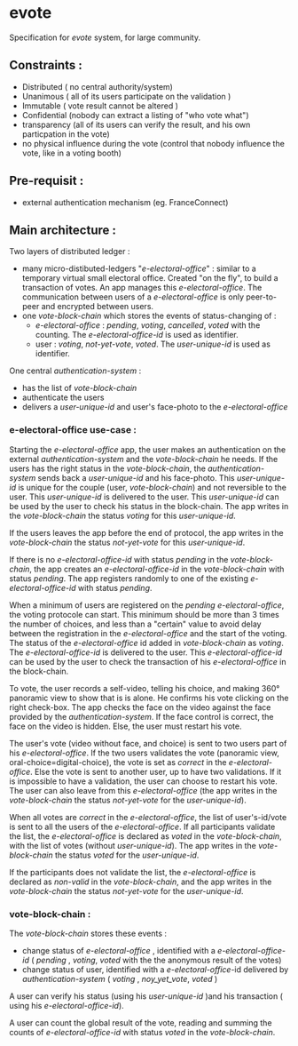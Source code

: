 # evote

Specification for *evote* system, for large community.

## Constraints :

- Distributed ( no central authority/system) 
- Unanimous ( all of its users participate on the validation )
- Immutable ( vote result cannot be altered )
- Confidential (nobody can extract a listing of "who vote what")
- transparency (all of its users can verify the result, and his own particpation in the vote)
- no physical influence during the vote (control that nobody influence the vote, like in a voting booth)

## Pre-requisit :

- external authentication mechanism (eg. FranceConnect)

## Main architecture :

Two layers of distributed ledger : 
- many micro-distibuted-ledgers "*e-electoral-office*" : similar to a temporary virtual small electoral office. Created "on the fly", to build a transaction of votes. An app manages this *e-electoral-office*. The communication between users of a *e-electoral-office* is only peer-to-peer and encrypted between users.
- one *vote-block-chain* which stores the events of status-changing of :
  - *e-electoral-office* : *pending*, *voting*, *cancelled*, *voted* with the counting. The *e-electoral-office-id* is used as identifier.
  - user : *voting*, *not-yet-vote*, *voted*. The *user-unique-id* is used as identifier.

One central *authentication-system* :
- has the list of *vote-block-chain*
- authenticate the users
- delivers a *user-unique-id* and user's face-photo to the *e-electoral-office*

### e-electoral-office use-case :

Starting the *e-electoral-office* app, the user makes an authentication on the external *authentication-system* and the *vote-block-chain* he needs. If the users has the right  status  in the *vote-block-chain*, the *authentication-system* sends back a *user-unique-id* and his face-photo. This *user-unique-id* is unique for the couple (user, *vote-block-chain*) and not reversible to the user. This *user-unique-id* is delivered to the user. This *user-unique-id* can be used by the user to check his status in the block-chain. The app writes in the *vote-block-chain* the status *voting* for this *user-unique-id*.

If the users leaves the app before the end of protocol, the app writes in the *vote-block-chain* the status *not-yet-vote* for this *user-unique-id*.

If there is no *e-electoral-office-id*  with status *pending* in the *vote-block-chain*, the app creates an *e-electoral-office-id* in the *vote-block-chain* with status *pending*. The app registers randomly to one of the existing *e-electoral-office-id* with status *pending*.

When a minimum of users are registered on the *pending* *e-electoral-office*, the voting protocole can start. This minimum should be more than 3 times the number of choices, and less than a "certain" value to avoid delay between the registration in the *e-electoral-office* and the start of the voting. The status of the *e-electoral-office* id added in *vote-block-chain* as *voting*. The *e-electoral-office-id* is delivered to the user. This *e-electoral-office-id* can be used by the user to check the transaction of his *e-electoral-office* in the block-chain. 

To vote, the user records a self-video, telling his choice, and making 360° panoramic view to show that is is alone. He confirms his vote clicking on the right check-box.
The app checks the face on the video against the face provided by the *authentication-system*. If the face control is correct, the face on the video is hidden. Else, the user must restart his vote.

The user's vote (video without face, and choice) is sent to two users part of his *e-electoral-office*. If the two users validates the vote (panoramic view, oral-choice=digital-choice), the vote is set as *correct* in the *e-electoral-office*. Else the vote is sent to another user, up to have two validations. If it is impossible to have a validation, the user can choose to restart his vote. The user can also leave from this *e-electoral-office* (the app writes in the *vote-block-chain* the status *not-yet-vote* for the *user-unique-id*).

When all votes are *correct* in the *e-electoral-office*, the list of user's-id/vote is sent to all the users of the *e-electoral-office*.
If all participants validate the list, the *e-electoral-office* is declared as *voted* in the *vote-block-chain*, with the list of votes (without *user-unique-id*). The app writes in the *vote-block-chain* the status *voted* for the *user-unique-id*. 

If the participants does not validate the list, the *e-electoral-office* is declared as *non-valid* in the *vote-block-chain*, and the app writes in the *vote-block-chain* the status *not-yet-vote* for the *user-unique-id*.

### vote-block-chain :

The *vote-block-chain* stores these events :
- change status of *e-electoral-office* , identified with a *e-electoral-office-id* ( *pending* , *voting*, *voted* with the the anonymous result of the votes)
- change status of user, identified with a *e-electoral-office*-id delivered by *authentication-system* ( *voting* , *noy_yet_vote*, *voted* )

A user can verify his status (using his *user-unique-id* )and his transaction ( using his *e-electoral-office-id*).

A user can count the global result of the vote, reading and summing the counts of *e-electoral-office-id* with status *voted* in the *vote-block-chain*.
